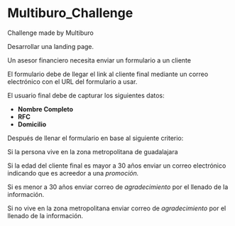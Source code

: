 # Multiburo_Challenge
Challenge made by Multiburo

Desarrollar una landing page.

Un asesor financiero necesita enviar un formulario a un cliente

El formulario debe de llegar el link al cliente final mediante un correo electrónico con el URL del formulario a usar.

El usuario final debe de capturar los siguientes datos:
<ul>
	<li><b>Nombre Completo</b></li>
	<li><b>RFC</b></li>
	<li><b>Domicilio</b></li>
</ul>
Después de llenar el formulario en base al siguiente criterio:

Si la persona vive en la zona metropolitana de guadalajara

Si la edad del cliente final es mayor a 30 años enviar un correo electrónico indicando que es acreedor a una <i>promoción.</i>

Si es menor a 30 años enviar correo de <i>agradecimiento</i> por el llenado de la información.

Si no vive en la zona metropolitana enviar correo de <i>agradecimiento</i> por el llenado de la información.

